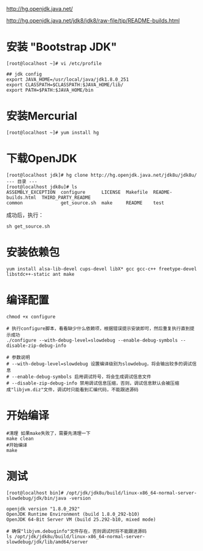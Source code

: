 http://hg.openjdk.java.net/

http://hg.openjdk.java.net/jdk8/jdk8/raw-file/tip/README-builds.html

# **安装 "Bootstrap JDK"**

~~~
[root@localhost ~]# vi /etc/profile

## jdk config
export JAVA_HOME=/usr/local/java/jdk1.8.0_251
export CLASSPATH=$CLASSPATH:$JAVA_HOME/lib/
export PATH=$PATH:$JAVA_HOME/bin
~~~

# 安装Mercurial

~~~
[root@localhost ~]# yum install hg
~~~

# 下载OpenJDK

~~~
[root@localhost jdk]# hg clone http://hg.openjdk.java.net/jdk8u/jdk8u/
--- 目录 ---
[root@localhost jdk8u]# ls
ASSEMBLY_EXCEPTION  configure      LICENSE  Makefile  README-builds.html  THIRD_PARTY_README
common              get_source.sh  make     README    test
~~~

成功后，执行：

~~~
sh get_source.sh
~~~

# 安装依赖包

~~~
yum install alsa-lib-devel cups-devel libX* gcc gcc-c++ freetype-devel libstdc++-static ant make
~~~

# **编译配置**

~~~
chmod +x configure

# 执行configure脚本，看看缺少什么依赖项，根据错误提示安装即可，然后重复执行直到提示成功
./configure --with-debug-level=slowdebug --enable-debug-symbols --disable-zip-debug-info

# 参数说明
# --with-debug-level=slowdebug 设置编译级别为slowdebug，将会输出较多的调试信息
# --enable-debug-symbols 启用调试符号，将会生成调试信息文件
# --disable-zip-debug-info 禁用调试信息压缩，否则，调试信息默认会被压缩成"libjvm.diz"文件，调试时只能看到汇编代码，不能跟进源码
~~~

# **开始编译**

~~~
#清理 如果make失败了，需要先清理一下
make clean
#开始编译
make
~~~

# 测试

~~~
[root@localhost bin]# /opt/jdk/jdk8u/build/linux-x86_64-normal-server-slowdebug/jdk/bin/java -version

openjdk version "1.8.0_292"
OpenJDK Runtime Environment (build 1.8.0_292-b10)
OpenJDK 64-Bit Server VM (build 25.292-b10, mixed mode)

# 确保"libjvm.debuginfo"文件存在，否则调试时将不能跟进源码
ls /opt/jdk/jdk8u/build/linux-x86_64-normal-server-slowdebug/jdk/lib/amd64/server
~~~

